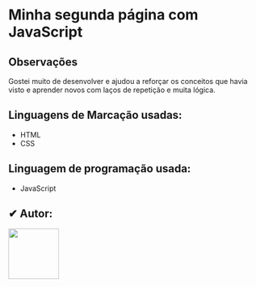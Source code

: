 <h1>Minha segunda página com JavaScript</h1>

<h2>Observações</h2>
<p>Gostei muito de desenvolver e ajudou a reforçar os conceitos que havia visto e aprender novos com laços de repetição e muita lógica.</p>

## Linguagens de Marcação usadas:
- HTML
- CSS

## Linguagem de programação usada:

- JavaScript


<h2>✔ Autor: </h2>
<img src="https://github.com/kleytoncristovao.png" width="100" height="100">